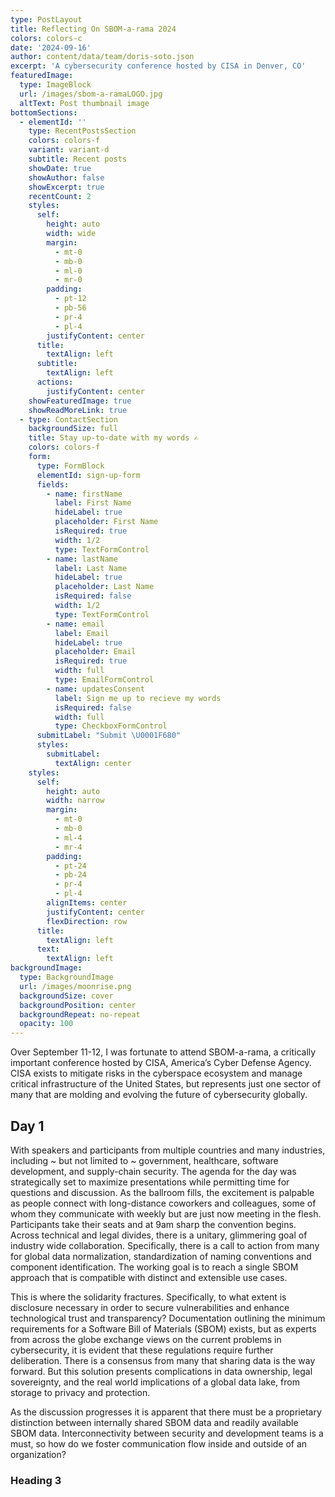 ```yaml
---
type: PostLayout
title: Reflecting On SBOM-a-rama 2024
colors: colors-c
date: '2024-09-16'
author: content/data/team/doris-soto.json
excerpt: 'A cybersecurity conference hosted by CISA in Denver, CO'
featuredImage:
  type: ImageBlock
  url: /images/sbom-a-ramaLOGO.jpg
  altText: Post thumbnail image
bottomSections:
  - elementId: ''
    type: RecentPostsSection
    colors: colors-f
    variant: variant-d
    subtitle: Recent posts
    showDate: true
    showAuthor: false
    showExcerpt: true
    recentCount: 2
    styles:
      self:
        height: auto
        width: wide
        margin:
          - mt-0
          - mb-0
          - ml-0
          - mr-0
        padding:
          - pt-12
          - pb-56
          - pr-4
          - pl-4
        justifyContent: center
      title:
        textAlign: left
      subtitle:
        textAlign: left
      actions:
        justifyContent: center
    showFeaturedImage: true
    showReadMoreLink: true
  - type: ContactSection
    backgroundSize: full
    title: Stay up-to-date with my words ✍️
    colors: colors-f
    form:
      type: FormBlock
      elementId: sign-up-form
      fields:
        - name: firstName
          label: First Name
          hideLabel: true
          placeholder: First Name
          isRequired: true
          width: 1/2
          type: TextFormControl
        - name: lastName
          label: Last Name
          hideLabel: true
          placeholder: Last Name
          isRequired: false
          width: 1/2
          type: TextFormControl
        - name: email
          label: Email
          hideLabel: true
          placeholder: Email
          isRequired: true
          width: full
          type: EmailFormControl
        - name: updatesConsent
          label: Sign me up to recieve my words
          isRequired: false
          width: full
          type: CheckboxFormControl
      submitLabel: "Submit \U0001F680"
      styles:
        submitLabel:
          textAlign: center
    styles:
      self:
        height: auto
        width: narrow
        margin:
          - mt-0
          - mb-0
          - ml-4
          - mr-4
        padding:
          - pt-24
          - pb-24
          - pr-4
          - pl-4
        alignItems: center
        justifyContent: center
        flexDirection: row
      title:
        textAlign: left
      text:
        textAlign: left
backgroundImage:
  type: BackgroundImage
  url: /images/moonrise.png
  backgroundSize: cover
  backgroundPosition: center
  backgroundRepeat: no-repeat
  opacity: 100
---
```

Over September 11-12, I was fortunate to attend SBOM-a-rama, a critically important conference hosted by CISA, America’s Cyber Defense Agency. CISA exists to mitigate risks in the cyberspace ecosystem and manage critical infrastructure of the United States, but represents just one sector of many that are molding and evolving the future of cybersecurity globally.

## Day 1

With speakers and participants from multiple countries and many industries, including \~ but not limited to \~ government, healthcare, software development, and supply-chain security. The agenda for the day was strategically set to maximize presentations while permitting time for questions and discussion. As the ballroom fills, the excitement is palpable as people connect with long-distance coworkers and colleagues, some of whom they communicate with weekly but are just now meeting in the flesh. Participants take their seats and at 9am sharp the convention begins. Across technical and legal divides, there is a unitary, glimmering goal of industry wide collaboration. Specifically, there is a call to action from many for global data normalization, standardization of naming conventions and component identification. The working goal is to reach a single SBOM approach that is compatible with distinct and extensible use cases. 

This is where the solidarity fractures. Specifically, to what extent is disclosure necessary in order to secure vulnerabilities and enhance technological trust and transparency? Documentation outlining the minimum requirements for a Software Bill of Materials (SBOM) exists, but as experts from across the globe exchange views on the current problems in cybersecurity, it is evident that these regulations require further deliberation. There is a consensus from many that sharing data is the way forward. But this solution presents complications in data ownership, legal sovereignty, and the real world implications of a global data lake, from storage to privacy and protection. 

As the discussion progresses it is apparent that there must be a proprietary distinction between internally shared SBOM data and readily available SBOM data. Interconnectivity between security and development teams is a must, so how do we foster communication flow inside and outside of an organization? 





### Heading 3

